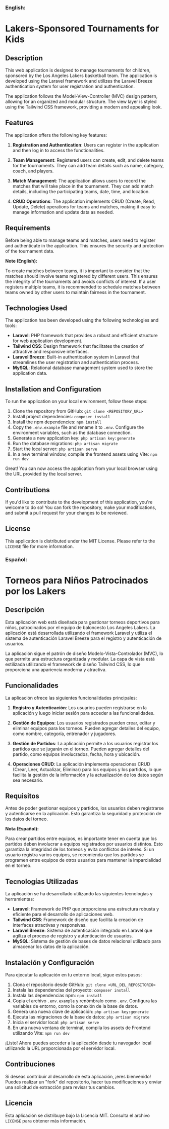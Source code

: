 ### **English:**

# Lakers-Sponsored Tournaments for Kids

## Description

This web application is designed to manage tournaments for children, sponsored by the Los Angeles Lakers basketball team. The application is developed using the Laravel framework and utilizes the Laravel Breeze authentication system for user registration and authentication.

The application follows the Model-View-Controller (MVC) design pattern, allowing for an organized and modular structure. The view layer is styled using the Tailwind CSS framework, providing a modern and appealing look.

## Features

The application offers the following key features:

1. **Registration and Authentication**: Users can register in the application and then log in to access the functionalities.

2. **Team Management**: Registered users can create, edit, and delete teams for the tournaments. They can add team details such as name, category, coach, and players.

3. **Match Management**: The application allows users to record the matches that will take place in the tournament. They can add match details, including the participating teams, date, time, and location.

4. **CRUD Operations**: The application implements CRUD (Create, Read, Update, Delete) operations for teams and matches, making it easy to manage information and update data as needed.

## Requirements

Before being able to manage teams and matches, users need to register and authenticate in the application. This ensures the security and protection of the tournament data.

**Note (English):**

To create matches between teams, it is important to consider that the matches should involve teams registered by different users. This ensures the integrity of the tournaments and avoids conflicts of interest. If a user registers multiple teams, it is recommended to schedule matches between teams owned by other users to maintain fairness in the tournament.

## Technologies Used

The application has been developed using the following technologies and tools:

- **Laravel**: PHP framework that provides a robust and efficient structure for web application development.
- **Tailwind CSS**: Design framework that facilitates the creation of attractive and responsive interfaces.
- **Laravel Breeze**: Built-in authentication system in Laravel that streamlines the user registration and authentication process.
- **MySQL**: Relational database management system used to store the application data.

## Installation and Configuration

To run the application on your local environment, follow these steps:

1. Clone the repository from GitHub: `git clone <REPOSITORY_URL>`
2. Install project dependencies: `composer install`
3. Install the npm dependencies: `npm install`
4. Copy the `.env.example` file and rename it to `.env`. Configure the environment variables, such as the database connection.
5. Generate a new application key: `php artisan key:generate`
6. Run the database migrations: `php artisan migrate`
7. Start the local server: `php artisan serve`
8. In a new terminal window, compile the frontend assets using Vite: `npm run dev`

Great! You can now access the application from your local browser using the URL provided by the local server.

## Contributions

If you'd like to contribute to the development of this application, you're welcome to do so! You can fork the repository, make your modifications, and submit a pull request for your changes to be reviewed.

## License

This application is distributed under the MIT License. Please refer to the `LICENSE` file for more information.


### **Español:**

# Torneos para Niños Patrocinados por los Lakers

## Descripción

Esta aplicación web está diseñada para gestionar torneos deportivos para niños, patrocinados por el equipo de baloncesto Los Angeles Lakers. La aplicación está desarrollada utilizando el framework Laravel y utiliza el sistema de autenticación Laravel Breeze para el registro y autenticación de usuarios.

La aplicación sigue el patrón de diseño Modelo-Vista-Controlador (MVC), lo que permite una estructura organizada y modular. La capa de vista está estilizada utilizando el framework de diseño Tailwind CSS, lo que proporciona una apariencia moderna y atractiva.

## Funcionalidades

La aplicación ofrece las siguientes funcionalidades principales:

1. **Registro y Autenticación**: Los usuarios pueden registrarse en la aplicación y luego iniciar sesión para acceder a las funcionalidades.

2. **Gestión de Equipos**: Los usuarios registrados pueden crear, editar y eliminar equipos para los torneos. Pueden agregar detalles del equipo, como nombre, categoría, entrenador y jugadores.

3. **Gestión de Partidos**: La aplicación permite a los usuarios registrar los partidos que se jugarán en el torneo. Pueden agregar detalles del partido, como equipos involucrados, fecha, hora y ubicación.

4. **Operaciones CRUD**: La aplicación implementa operaciones CRUD (Crear, Leer, Actualizar, Eliminar) para los equipos y los partidos, lo que facilita la gestión de la información y la actualización de los datos según sea necesario.

## Requisitos

Antes de poder gestionar equipos y partidos, los usuarios deben registrarse y autenticarse en la aplicación. Esto garantiza la seguridad y protección de los datos del torneo.

**Nota (Español):**

Para crear partidos entre equipos, es importante tener en cuenta que los partidos deben involucrar a equipos registrados por usuarios distintos. Esto garantiza la integridad de los torneos y evita conflictos de interés. Si un usuario registra varios equipos, se recomienda que los partidos se programen entre equipos de otros usuarios para mantener la imparcialidad en el torneo.

## Tecnologías Utilizadas

La aplicación se ha desarrollado utilizando las siguientes tecnologías y herramientas:

- **Laravel**: Framework de PHP que proporciona una estructura robusta y eficiente para el desarrollo de aplicaciones web.
- **Tailwind CSS**: Framework de diseño que facilita la creación de interfaces atractivas y responsivas.
- **Laravel Breeze**: Sistema de autenticación integrado en Laravel que agiliza el proceso de registro y autenticación de usuarios.
- **MySQL**: Sistema de gestión de bases de datos relacional utilizado para almacenar los datos de la aplicación.

## Instalación y Configuración

Para ejecutar la aplicación en tu entorno local, sigue estos pasos:

1. Clona el repositorio desde GitHub: `git clone <URL_DEL_REPOSITORIO>`
2. Instala las dependencias del proyecto: `composer install`
3. Instala las dependencias npm:  `npm install`
4. Copia el archivo `.env.example` y renómbralo como `.env`. Configura las variables de entorno, como la conexión de la base de datos.
5. Genera una nueva clave de aplicación: `php artisan key:generate`
6. Ejecuta las migraciones de la base de datos: `php artisan migrate`
7. Inicia el servidor local: `php artisan serve`
8. En una nueva ventana de terminal, compila los assets de Frontend utilizando Vite:  `npm run dev`

¡Listo! Ahora puedes acceder a la aplicación desde tu navegador local utilizando la URL proporcionada por el servidor local.

## Contribuciones

Si deseas contribuir al desarrollo de esta aplicación, ¡eres bienvenido! Puedes realizar un "fork" del repositorio, hacer tus modificaciones y enviar una solicitud de extracción para revisar tus cambios.

## Licencia

Esta aplicación se distribuye bajo la Licencia MIT. Consulta el archivo `LICENSE` para obtener más información.
